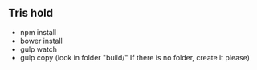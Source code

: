 ## Tris hold

- npm install
- bower install
- gulp watch
- gulp copy (look in folder "build/" If there is no folder, create it please)
